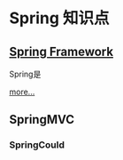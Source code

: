# Spring 知识点

## [Spring Framework](https://github.com/KDDGit/Spring/blob/master/Spring%20Framework)

Spring是

[more...](https://github.com/KDDGit/Spring/blob/master/Spring/README.md)

## SpringMVC

### SpringCould



